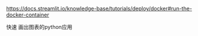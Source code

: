
https://docs.streamlit.io/knowledge-base/tutorials/deploy/docker#run-the-docker-container

快速 画出图表的python应用